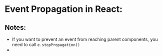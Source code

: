# Event Propagation in React:

## Notes: 
- If you want to prevent an event from reaching parent components, you need to call `e.stopPropagation()`
- 